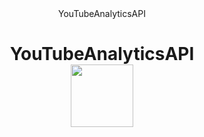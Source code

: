 <div id="header" align="center">YouTubeAnalyticsAPI</div>

<h1 align="center">YouTubeAnalyticsAPI <a href="https://daniilshat.ru/" target="_blank"></a> 
<div id="header" align="center">
  <img src="https://media.giphy.com/media/M9gbBd9nbDrOTu1Mqx/giphy.gif" width="100"/>
</div>
